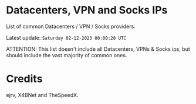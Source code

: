# Datacenters, VPN and Socks IPs
 
List of common Datacenters / VPN / Socks providers. 

Latest update: `Saturday 02-12-2023 00:00:20 UTC` 

ATTENTION: This list doesn't include all Datacenters, VPNs & Socks ips, 
but should include the vast majority of common ones.

# Credits
ejrv, X4BNet and TheSpeedX.
